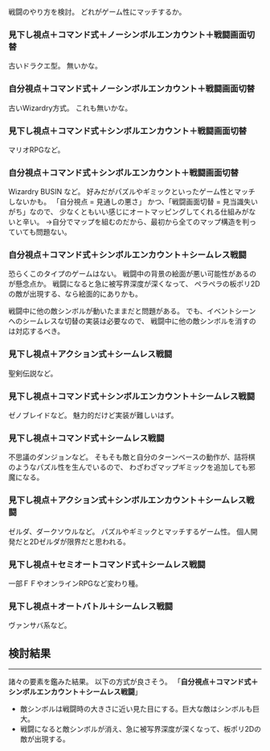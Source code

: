 戦闘のやり方を検討。
どれがゲーム性にマッチするか。

### 見下し視点＋コマンド式＋ノーシンボルエンカウント＋戦闘画面切替
古いドラクエ型。
無いかな。

### 自分視点＋コマンド式＋ノーシンボルエンカウント＋戦闘画面切替
古いWizardry方式。
これも無いかな。

### 見下し視点＋コマンド式＋シンボルエンカウント＋戦闘画面切替
マリオRPGなど。

### 自分視点＋コマンド式＋シンボルエンカウント＋戦闘画面切替
Wizardry BUSIN など。
好みだがパズルやギミックといったゲーム性とマッチしないかも。
「自分視点 = 見通しの悪さ」
かつ、「戦闘画面切替 = 見当識失いがち」なので、
少なくともいい感じにオートマッピングしてくれる仕組みがないと辛い。
→自分でマップを組むのだから、最初から全てのマップ構造を判っていても問題ない。

### 自分視点＋コマンド式＋シンボルエンカウント＋シームレス戦闘
恐らくこのタイプのゲームはない。
戦闘中の背景の絵面が悪い可能性があるのが懸念点か。
戦闘になると急に被写界深度が深くなって、
ペラペラの板ポリ2Dの敵が出現する、なら絵面的にありかも。

戦闘中に他の敵シンボルが動いたままだと問題がある。
でも、イベントシーンへのシームレスな切替の実装は必要なので、
戦闘中に他の敵シンボルを消すのは対応するべき。

### 見下し視点＋アクション式＋シームレス戦闘
聖剣伝説など。

### 見下し視点＋コマンド式＋シンボルエンカウント＋シームレス戦闘
ゼノブレイドなど。
魅力的だけど実装が難しいはず。

### 見下し視点＋コマンド式＋シームレス戦闘
不思議のダンジョンなど。
そもそも敵と自分のターンベースの動作が、詰将棋のようなパズル性を生んでいるので、
わざわざマップギミックを追加しても邪魔になる。

### 見下し視点＋アクション式＋シンボルエンカウント＋シームレス戦闘
ゼルダ、ダークソウルなど。
パズルやギミックとマッチするゲーム性。
個人開発だと2Dゼルダが限界だと思われる。

### 見下し視点＋セミオートコマンド式＋シームレス戦闘
一部ＦＦやオンラインRPGなど変わり種。

### 見下し視点＋オートバトル＋シームレス戦闘
ヴァンサバ系など。

## 検討結果
---
諸々の要素を鑑みた結果。
以下の方式が良さそう。
「**自分視点＋コマンド式＋シンボルエンカウント＋シームレス戦闘**」

- 敵シンボルは戦闘時の大きさに近い見た目にする。巨大な敵はシンボルも巨大。
- 戦闘になると敵シンボルが消え、急に被写界深度が深くなって、板ポリ2Dの敵が出現する。

